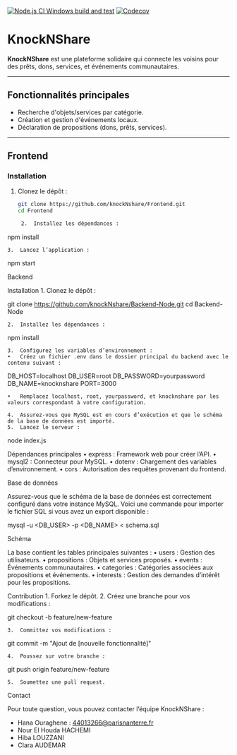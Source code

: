[![Node.js CI Windows build and test](https://github.com/DevOps-CH3/Backend-Node/actions/workflows/node-ci.yml/badge.svg?branch=develop)](https://github.com/DevOps-CH3/Backend-Node/actions/workflows/node-ci.yml/)
[![Codecov](https://codecov.io/gh/DevOps-CH3/Backend-Node/branch/develop/graph/badge.svg)](https://codecov.io/gh/DevOps-CH3/Backend-Node)



# KnockNShare

**KnockNShare** est une plateforme solidaire qui connecte les voisins pour des prêts, dons, services, et événements communautaires.

---

## Fonctionnalités principales
- Recherche d'objets/services par catégorie.
- Création et gestion d'événements locaux.
- Déclaration de propositions (dons, prêts, services).

---

## **Frontend**

### **Installation**
1. Clonez le dépôt :
   ```bash
   git clone https://github.com/knockNshare/Frontend.git
   cd Frontend

	2.	Installez les dépendances :

npm install


	3.	Lancez l’application :

npm start

Backend

Installation
	1.	Clonez le dépôt :

git clone https://github.com/knockNshare/Backend-Node.git
cd Backend-Node


	2.	Installez les dépendances :

npm install


	3.	Configurez les variables d’environnement :
	•	Créez un fichier .env dans le dossier principal du backend avec le contenu suivant :

DB_HOST=localhost
DB_USER=root
DB_PASSWORD=yourpassword
DB_NAME=knocknshare
PORT=3000


	•	Remplacez localhost, root, yourpassword, et knocknshare par les valeurs correspondant à votre configuration.

	4.	Assurez-vous que MySQL est en cours d’exécution et que le schéma de la base de données est importé.
	5.	Lancez le serveur :

node index.js



Dépendances principales
	•	express : Framework web pour créer l’API.
	•	mysql2 : Connecteur pour MySQL.
	•	dotenv : Chargement des variables d’environnement.
	•	cors : Autorisation des requêtes provenant du frontend.

Base de données

Assurez-vous que le schéma de la base de données est correctement configuré dans votre instance MySQL. Voici une commande pour importer le fichier SQL si vous avez un export disponible :

mysql -u <DB_USER> -p <DB_NAME> < schema.sql

Schéma

La base contient les tables principales suivantes :
	•	users : Gestion des utilisateurs.
	•	propositions : Objets et services proposés.
	•	events : Événements communautaires.
	•	categories : Catégories associées aux propositions et événements.
	•	interests : Gestion des demandes d’intérêt pour les propositions.

Contribution
	1.	Forkez le dépôt.
	2.	Créez une branche pour vos modifications :

git checkout -b feature/new-feature


	3.	Committez vos modifications :

git commit -m "Ajout de [nouvelle fonctionnalité]"


	4.	Poussez sur votre branche :

git push origin feature/new-feature


	5.	Soumettez une pull request.


Contact

Pour toute question, vous pouvez contacter l’équipe KnockNShare :
- Hana Ouraghene : 44013266@parisnanterre.fr
- Nour El Houda HACHEMI
- Hiba LOUZZANI
- Clara AUDEMAR

